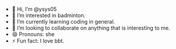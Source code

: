 - 👋 Hi, I’m @ysys05
- 👀 I’m interested in badminton.
- 🌱 I’m currently learning coding in general.
- 💞️ I’m looking to collaborate on anything that is interesting to me.
- 😄 Pronouns: she
- ⚡ Fun fact: I love bbt.

<!---
ysys05/ysys05 is a ✨ special ✨ repository because its `README.md` (this file) appears on your GitHub profile.
You can click the Preview link to take a look at your changes.
--->
